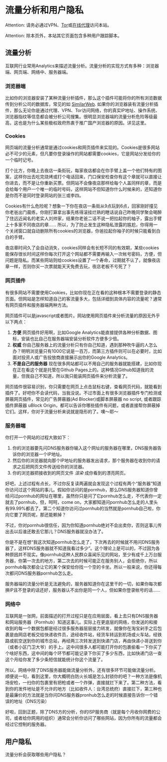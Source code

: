 # 流量分析和用户隐私

Attention: 请务必通过VPN、[Tor](https://www.torproject.org/download/)或[在线代理](https://hidester.com/proxy/)访问本站。

Attention: 除本页外，本站其它页面包含多种用户跟踪脚本。

## 流量分析

互联网行业常用Analytics来描述流量分析。流量分析的实现方式有多种：浏览器端、网页端、网络中、服务器端。

### 浏览器端
比如你的浏览器安装了某种流量分析插件，那么这个插件可能将你的所有浏览数据传到分析公司的数据库，常见的如 [SimilarWeb](https://similarweb.com/). 如果你的浏览器装有流量分析插件，那么无论你是通过代理、VPN、Tor访问网络，你的真实IP地址、操作系统、浏览器指纹等信息都会被分析公司搜集。很明显浏览器端的流量分析危险等级最高，这也是为什么某些极权政府热衷于推广国产浏览器的原因。详见这里。

### Cookies
网页端的流量分析通常是通过cookies和网页插件来实现的。Cookies是很多网站必不可少的元素，但凡要你登录操作的网站都需要cookies，它是网站分发给你的一个临时记号。

打个比方，你晚上去夜店一条街玩，每家夜店都会在你手臂上盖一个他们特有的图案，这样你出去吃完烧烤或打个电话回来，门口保安检查你有这个章就可以直接让你进去，而不是让你重新买票。但网站不会像夜店那样给每个人盖同样的章，而是会给每个用户一个唯一的临时号码，这样网站不但知道你什么时候来的，还知道你是你而不是同时登录网站的张三或李四。

Cookies有什么危险呢？想象一下你在夜店一条街从9点玩到6点，回家刚好撞见你老爸出门晨练，你刚打算拿出事先练得滚挂烂熟的瞎话说自己昨晚同学聚会喝醉了住远近闻名的老实人刘帅家，结果你老爸二话不说一把拉起你的袖子，露出手臂上十多家不同夜店的章…… 所以，为了防止发生这种隐私泄露的尴尬，你得用一个关闭窗口就自动删除所有cookies的浏览器，你爸拉起你袖子的时候只能看到白白的手臂。

夜店章时间久了会自动消失，cookies同样会有长短不同的有效期，某些cookies能保存很长时间这样你每次打开这个网站都不需要再输入一次帐号密码，方便，但问题是隐私。而某些网站则给cookies设置了一个寿命，过期就不认了，就像夜店章一样，否则你买一次票就能天天免费去玩，夜店老板不亏死了？

### 网页插件
有很多网站不需要使用Cookies，比如你现在正在看的这种根本不需要登录的静态页面。但网站是怎样知道自己的客流量多大，包括详细到具体内容的流量呢？通常有网页插件和服务器端两种方法。

网页插件可以是javascript或者图片。网站使用网页插件来分析流量的原因无外乎以下两点：
1. **方便** 网页插件好用啊，比如Google Analytics能直接提供各种分析数据、图标，安装也比自己在服务器端安装分析软件方便多少倍。
2. **权威** 你自己服务器上的流量分析只有你自己知道，遇到那种吹牛逼的人怎么办？明明浏览量只有1000它说是一百万，而第三方插件则可以在必要时，比如面对投资人或广告投放商直接展示出你的Google Analytics。
3. **不是自己的服务器** 现在很多网站都可以不用自己的服务器就能搭建，比如你现在正在看这个就是托管在Github Pages上的。这种情况Github知道我的流量，但我自己不知道，所以我只能装网页插件来分析流量了。

网页插件很容易识别，你只需要在网页上点击鼠标右键，查看网页代码，就能看到插件了。好吧你不会读代码，当我没说。不过市面上有很多浏览器插件专门检测或屏蔽网页插件，常见的广告屏蔽器(Ad Blocker)或脚本屏蔽器 no script, 或者跟踪插件屏蔽器 uBlock Origin，都可以告诉你哪些插件有问题，或者直接帮你屏蔽掉它们。这样，你对于流量分析来说就是隐形的了。噢～耶～

### 服务器端
你打开一个网站的过程大致如下：
1. 你的浏览器要先问DNS服务器你输入这个网址的服务器在哪里，DNS服务器告诉你的浏览器一个IP地址。
2. 然后你的浏览器就向那个IP地址的服务器发出请求，那个服务器在收到你的请求之后把网页文件传送给你的浏览器。
3. 你的浏览器把接收到的网页文件 _渲染_ 成你看到的漂亮网页。

好吧，上述过程有点长，不过你反复读两遍就会发现这个过程有两个“服务器”知道你访问过这个网站的事儿。假如你访问的是pornhub，那么DNS服务器知道你曾经问过pornhub的网址在哪里，虽然你只是问了它pornhub怎么走，不代表你一定就去了pornhub，但，呵呵，come on，大家都知道问pornhub怎么走的人里头有99.99%都去了。第二个知道你访问过pornhub的当然就是pornhub自己啦，你向它要了网页呢，那还能赖掉？

不过，你对pornhub很信任，因为你知道pornhub绝对不会出卖你，否则这事儿传出去以后谁还敢去它那儿？DNS服务器就没办法了。

你是不是在想“我这次知道pornhub怎么走了，下次再去的时候就不用问DNS服务器了，这样DNS服务器就不知道我看过多少”。这个理论上是可以的，不过因为各种原因并不现实。像pornhub这种人民群众喜闻乐见的网站，至少有成千上万台服务器，你第一次去的地方，第二次去的时候可能正在服务别人，会拒绝你，所以pornhub每次都会让它的某个保安给你找一个空的卡坐。所以一般来说，你还得每次都问DNS服务器pornhub怎么走。

服务器端的流量分析是无法避免的，服务器知道你在这里干的一切，如果你每次都换IP且不登录的话还好，服务器认不出你是同一个人，但如果你登录帐号的话……

### 网络中
互联网是一张网，前面描述的打开过程只是在应用层面，看上去只有DNS服务器和网站服务器（Pornhub）知道这事儿。实际上在更底层的网络，你发送的和接收到的每一个数据包都是经过很多服务器层层接力转发，就像你在淘宝剁手之后包裹是由网店老板交给快递收件员，途经收件站，经货车转运到机场或火车站，经铁路或航空送到你的城市总站，再经两三次转发送到快递门店，再由快递小哥送到你（或者小区门卫大爷）的手上。这中间很多人都可能打开你的包裹偷看一下你买了个啥好东西，这中间的每个环节都可能记录下你买了多少东西，比如快递门店一查这个月给你发了多少条短信就能统计你这个流量了。

所以，网络中除了DNS服务器能做流量分析外，还有很多环节可能做流量分析。顺便说一句，看到这里，你大概明白防火长城是怎么封锁你的吧？一种方法是像机场安检，一扫你的包裹里有把枪或者一个炸弹，直接就拦下来了。第二种方法，看到你的发件地址是不允许的地方（比如收件人：台湾总统府）直接拦下，第三种也是最廉价的方法就是当你问DNS服务器pronhub怎么走的时候直接告诉你一个错误的地址（DNS污染）

好啦，回到正题，除了DNS方的分析，你的ISP服务商（就是每个月收你网费的公司，或者给你网用的组织）通常会分析你访问了哪些网站，因为你所有的流量都会经过它控制的服务器。

## 用户隐私

流量分析会获取哪些用户隐私？
